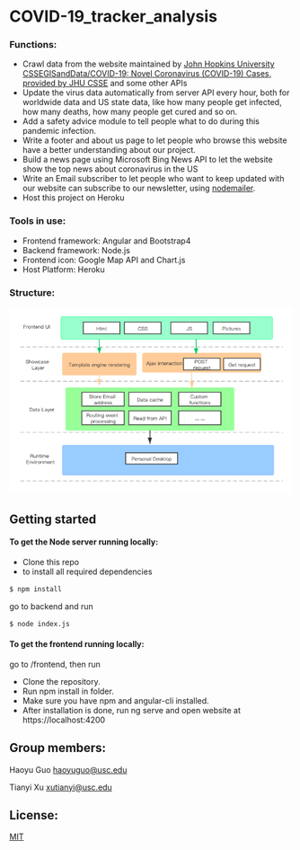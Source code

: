# COVID-19_tracker\_analysis

<!--## Topic: 
### Build a website doing track and analysis of coronavirus in worldwide and America, including frontend and backend development.-->

### Functions:

* Crawl data from the website maintained by [John Hopkins University CSSEGISandData/COVID-19: Novel Coronavirus (COVID-19) Cases, provided by JHU CSSE](https://github.com/CSSEGISandData/COVID-19) and some other APIs
* Update the virus data automatically from server API every hour, both for worldwide data and US state data, like how many people get infected, how many deaths, how many people get cured and so on. 
* Add a safety advice module to tell people what to do during this pandemic infection.
* Write a footer and about us page to let people who browse this website have a better understanding about our project.
* Build a news page using Microsoft Bing News API to let the website show the top news about coronavirus in the US
* Write an Email subscriber to let people who want to keep updated with our website can subscribe to our newsletter, using [nodemailer](https://nodemailer.com/message/).
* Host this project on Heroku

### Tools in use: 
* Frontend framework: Angular and Bootstrap4
* Backend framework: Node.js
* Frontend icon: Google Map API and Chart.js
* Host Platform: Heroku

### Structure:
![Markdown preferences pane](https://github.com/guohaoyu110/COVID-19_tracker_analysis/blob/master/frontend/src/assets/structure.png)

## Getting started
#### To get the Node server running locally:

- Clone this repo
- to install all required dependencies

```bash
$ npm install
```
go to backend and run 

```bash
$ node index.js
```

#### To get the frontend running locally:

go to /frontend, then run

- Clone the repository.
- Run npm install in folder.
- Make sure you have npm and angular-cli installed.
- After installation is done, run ng serve and open website at https://localhost:4200

## Group members:
Haoyu Guo   haoyuguo@usc.edu

Tianyi Xu   xutianyi@usc.edu 

<!--## Project proposal link:
https://docs.google.com/document/d/1BZBz4xfLIjS1I38m2HDi_x4Uc1u7bs1zMvgfVtk7GB4/edit-->

## License:
[MIT](https://choosealicense.com/licenses/mit/)